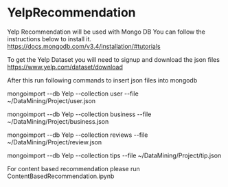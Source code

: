 # YelpRecommendation

Yelp Recommendation will be used with Mongo DB 
You can follow the instructions below to install it.
https://docs.mongodb.com/v3.4/installation/#tutorials

To get the Yelp Dataset you will need to signup and download the json files
https://www.yelp.com/dataset/download

After this run following commands to insert json files into mongodb

mongoimport  --db Yelp --collection user --file ~/DataMining/Project/user.json

mongoimport  --db Yelp --collection business --file ~/DataMining/Project/business.json

mongoimport  --db Yelp --collection reviews --file ~/DataMining/Project/review.json

mongoimport  --db Yelp --collection tips --file ~/DataMining/Project/tip.json

For content based recommendation please run  ContentBasedRecommendation.ipynb





